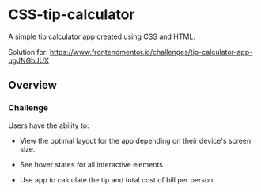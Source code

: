 # CSS-tip-calculator

A simple tip calculator app created using CSS and HTML. 

Solution for: 
https://www.frontendmentor.io/challenges/tip-calculator-app-ugJNGbJUX

## Overview

### Challenge

Users have the ability to: 

- View the optimal layout for the app depending on their device's screen size. 

- See hover states for all interactive elements

- Use app to calculate the tip and total cost of bill per person. 

